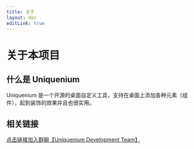 ```yaml
---
title: 关于
layout: doc
editLink: true
---
```


# 关于本项目

## 什么是 Uniquenium

Uniquenium 是一个开源的桌面自定义工具，支持在桌面上添加各种元素（组件），起到装饰的效果并且也很实用。

## 相关链接

[点击链接加入群聊【Uniquenium Development Team】](https://qm.qq.com/q/4KH7mxpies)

